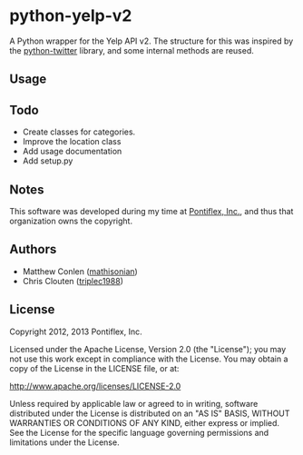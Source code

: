 python-yelp-v2
==============

A Python wrapper for the Yelp API v2. The structure for this was inspired by the [python-twitter](https://github.com/bear/python-twitter) library, and some internal methods are reused.


Usage
-----


Todo
----

* Create classes for categories.
* Improve the location class
* Add usage documentation
* Add setup.py

Notes
-----
This software was developed during my time at [Pontiflex, Inc.](http://www.pontiflex.com), and thus that organization owns the copyright.

Authors
-------

* Matthew Conlen (<a href="http://github.com/mathisonian">mathisonian</a>)
* Chris Clouten (<a href="http://github.com/triplec1988">triplec1988</a>)

License
-------

Copyright 2012, 2013 Pontiflex, Inc.

Licensed under the Apache License, Version 2.0 (the "License"); you may not use this work except in compliance with the License. You may obtain a copy of the License in the LICENSE file, or at:

http://www.apache.org/licenses/LICENSE-2.0

Unless required by applicable law or agreed to in writing, software distributed under the License is distributed on an "AS IS" BASIS, WITHOUT WARRANTIES OR CONDITIONS OF ANY KIND, either express or implied. See the License for the specific language governing permissions and limitations under the License.
